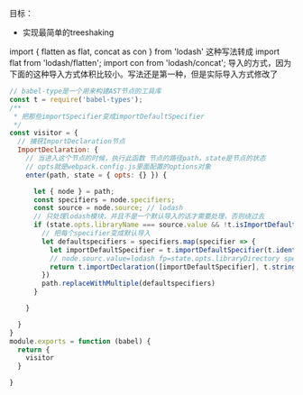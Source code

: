 目标：
- 实现最简单的treeshaking

import { flatten as flat, concat as con } from 'lodash' 
这种写法转成
import flat from 'lodash/flatten';
import con from 'lodash/concat';
导入的方式，因为下面的这种导入方式体积比较小。写法还是第一种，但是实际导入方式修改了


```javascript
// babel-type是一个用来构建AST节点的工具库
const t = require('babel-types');
/**
 * 把那些importSpecifier变成importDefaultSpecifier
 */
const visitor = {
  // 捕获ImportDeclaration节点
  ImportDeclaration: {
    // 当进入这个节点的时候，执行此函数 节点的路径path，state是节点的状态
    // opts就是webpack.config.js里面配置的options对象
    enter(path, state = { opts: {} }) {

      let { node } = path;
      const specifiers = node.specifiers;
      const source = node.source; // lodash
      // 只处理lodash模块，并且不是一个默认导入的话才需要处理，否则绕过去
      if (state.opts.libraryName === source.value && !t.isImportDefaultSpecifier(specifiers[0])) {
        // 把每个specifier变成默认导入
        let defaultspecifiers = specifiers.map(specifier => {
          let importDefaultSpecifier = t.importDefaultSpecifier(t.identifier(specifier.local));
          // node.sourc.value=lodash fp=state.opts.libraryDirectory specifier.imported.name=flatten
          return t.importDeclaration([importDefaultSpecifier], t.stringLiteral(`${node.source.value}/${state.opts.libraryDirectory}/${specifier.imported.name}`));
        })
        path.replaceWithMultiple(defaultspecifiers)
      }

    }

  }
}
module.exports = function (babel) {
  return {
    visitor
  }

}
```